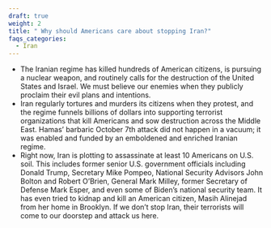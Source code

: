 ```yaml
---
draft: true
weight: 2
title: " Why should Americans care about stopping Iran?"
faqs_categories:
  - Iran
---
```

* The Iranian regime has killed hundreds of American citizens, is pursuing a nuclear weapon, and routinely calls for the destruction of the United States and Israel. We must believe our enemies when they publicly proclaim their evil plans and intentions.
* Iran regularly tortures and murders its citizens when they protest, and the regime funnels billions of dollars into supporting terrorist organizations that kill Americans and sow destruction across the Middle East. Hamas’ barbaric October 7th attack did not happen in a vacuum; it was enabled and funded by an emboldened and enriched Iranian regime.
* Right now, Iran is plotting to assassinate at least 10 Americans on U.S. soil. This includes former senior U.S. government officials including Donald Trump, Secretary Mike Pompeo, National Security Advisors John Bolton and Robert O’Brien, General Mark Milley, former Secretary of Defense Mark Esper, and even some of Biden’s national security team. It has even tried to kidnap and kill an American citizen, Masih Alinejad from her home in Brooklyn. If we don’t stop Iran, their terrorists will come to our doorstep and attack us here.